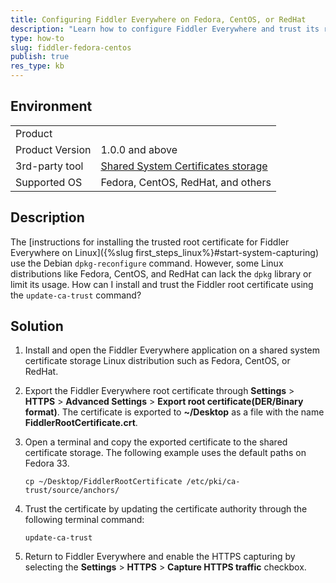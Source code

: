```yaml
---
title: Configuring Fiddler Everywhere on Fedora, CentOS, or RedHat
description: "Learn how to configure Fiddler Everywhere and trust its root certificate on Fedora, CentOS, RedHat, or any other Linux distribution that uses a shared system certificate storage."
type: how-to
slug: fiddler-fedora-centos
publish: true
res_type: kb
---
```



## Environment

|   |   |
|---|---|
| Product   |
| Product Version | 1.0.0 and above  |
| 3rd-party tool | [Shared System Certificates storage](https://docs.fedoraproject.org/en-US/quick-docs/using-shared-system-certificates/) |
| Supported OS | Fedora, CentOS, RedHat, and others |

## Description

The [instructions for installing the trusted root certificate for Fiddler Everywhere on Linux]({%slug first_steps_linux%}#start-system-capturing) use the Debian `dpkg-reconfigure` command. However, some Linux distributions like Fedora, CentOS, and RedHat can lack the `dpkg` library or limit its usage. How can I install and trust the Fiddler root certificate using the `update-ca-trust` command?

## Solution

1. Install and open the Fiddler Everywhere application on a shared system certificate storage Linux distribution such as Fedora, CentOS, or RedHat.

1. Export the Fiddler Everywhere root certificate through __Settings__ > __HTTPS__ > __Advanced Settings__ > **Export root certificate(DER/Binary format)**. The certificate is exported to **~/Desktop** as a file with the name **FiddlerRootCertificate.crt**.

1. Open a terminal and copy the exported certificate to the shared certificate storage. The following example uses the default paths on Fedora 33.

    ```
    cp ~/Desktop/FiddlerRootCertificate /etc/pki/ca-trust/source/anchors/
    ```

1. Trust the certificate by updating the certificate authority through the following terminal command:

    ```
    update-ca-trust
    ```

1. Return to Fiddler Everywhere and enable the HTTPS capturing by selecting the __Settings__ > __HTTPS__ > __Capture HTTPS traffic__ checkbox.
